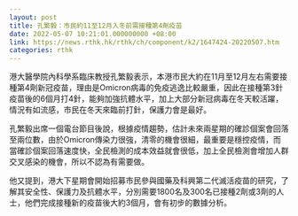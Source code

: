 ```yaml
---
layout: post
title: 孔繁毅：市民約11至12月入冬前需接種第4劑疫苗
date: 2022-05-07 10:21:01.000000000 +08:00
link: https://news.rthk.hk/rthk/ch/component/k2/1647424-20220507.htm
categories: rthk
---
```


港大醫學院內科學系臨床教授孔繁毅表示，本港市民大約在11月至12月左右需要接種第4劑新冠疫苗，理由是Omicron病毒的免疫逃逸比較嚴重，因此在接種第3針疫苗後的6個月打4針，能夠加強抗體水平，加上大部分新冠病毒在冬天較活躍，情況有如流感，市民在冬天來臨前打針，保護力會是最好。

孔繁毅出席一個電台節目後說，根據疫情趨勢，估計未來兩星期的確診個案會回落至兩位數，由於Omicron傳染力很強，清零的機會很細，最重要是穩控疫情，而當確診個案回落速度快，全民檢測的成本效益就會很低，加上全民檢測會增加人群交叉感染的機會，所以不認為有需要做。

他又提到，港大下星期會開始招募市民參與國藥及科興第二代滅活疫苗的研究，了解其安全性、保護力及抗體水平，分別需要1800名及300名已接種2劑或3劑的人士，他們完成接種新的疫苗後大約3個月，會有初步的數據分析。
